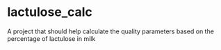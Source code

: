 # lactulose_calc
A project that should help calculate the quality parameters based on the percentage of lactulose in milk
